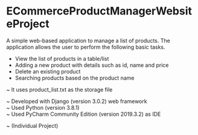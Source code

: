 # ECommerceProductManagerWebsiteProject
 A simple web-based application to manage a list of products. The application allows the user to perform the following basic tasks.
 
 * View the list of products in a table/list
 * Adding a new product with details such as id, name and price
 * Delete an existing product
 * Searching products based on the product name
 
 ~ It uses product_list.txt as the storage file
 
 ~ Developed with Django (version 3.0.2) web framework  
 ~ Used Python (version 3.8.1)  
 ~ Used PyCharm Community Edition (version 2019.3.2) as IDE  
   
 ~ (Individual Project)
